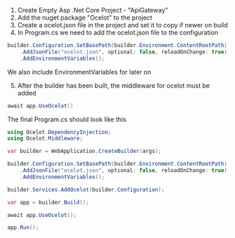 ﻿1. Create Empty Asp .Net Core Project - "ApiGateway"
2. Add the nuget package "Ocelot" to the project
3. Create a ocelot.json file in the project and set it to copy if newer on build
4. In Program.cs we need to add the ocelot.json file to the configuration
```csharp 
builder.Configuration.SetBasePath(builder.Environment.ContentRootPath)
    .AddJsonFile("ocelot.json", optional: false, reloadOnChange: true)
    .AddEnvironmentVariables();
```

We also include EnvironmentVariables for later on 

5. After the builder has been built, the middleware for ocelot must be added
```csharp
await app.UseOcelot()
```

The final Program.cs should look like this
```csharp
using Ocelot.DependencyInjection;
using Ocelot.Middleware;

var builder = WebApplication.CreateBuilder(args);

builder.Configuration.SetBasePath(builder.Environment.ContentRootPath)
    .AddJsonFile("ocelot.json", optional: false, reloadOnChange: true)
    .AddEnvironmentVariables();

builder.Services.AddOcelot(builder.Configuration);

var app = builder.Build();

await app.UseOcelot();

app.Run();
``` 

